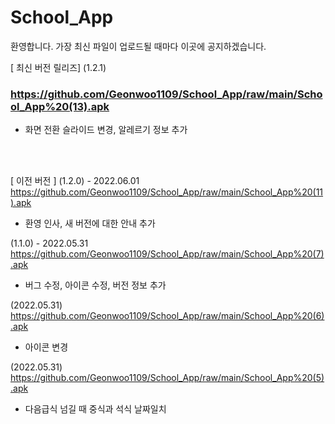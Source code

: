 # School_App
 환영합니다. 가장 최신 파일이 업로드될 때마다 이곳에 공지하겠습니다.
 
 

[ 최신 버전  릴리즈]
(1.2.1) <h3>https://github.com/Geonwoo1109/School_App/raw/main/School_App%20(13).apk</h3>
 - 화면 전환 슬라이드 변경, 알레르기 정보 추가


<br><br>

[ 이전 버전 ]
(1.2.0) - 2022.06.01 https://github.com/Geonwoo1109/School_App/raw/main/School_App%20(11).apk
 - 환영 인사, 새 버전에 대한 안내 추가

(1.1.0) - 2022.05.31 https://github.com/Geonwoo1109/School_App/raw/main/School_App%20(7).apk
 - 버그 수정, 아이콘 수정, 버전 정보 추가

(2022.05.31) https://github.com/Geonwoo1109/School_App/raw/main/School_App%20(6).apk
 - 아이콘 변경

(2022.05.31) https://github.com/Geonwoo1109/School_App/raw/main/School_App%20(5).apk
 - 다음급식 넘길 때 중식과 석식 날짜일치
